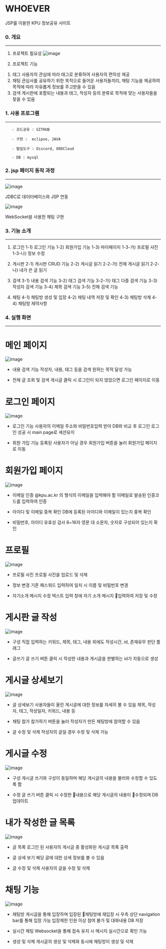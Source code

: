 # WHOEVER
JSP를 이용한 KPU 정보공유 사이트

### 0. 개요
------------------------------
1. 프로젝트 필요성
![image](https://user-images.githubusercontent.com/48792627/126115168-a6768ff2-b4bd-46ee-9c26-8239be842a8e.png)


2. 프로젝트 기능
1) 태그
  사용자의 관심에 따라 태그로 분류하여 사용자의 편의성 제공 
2) 채팅
  관심사를 공유하기 위한 목적으로 들어온 사용자들끼리, 채팅 기능을 제공하여 목적에 따라 자유롭게 정보를 주고받을 수 있음
3) 검색
  게시판에 포함되는 내용과 태그, 작성자 등의 분류로 목적에 맞는 사용자들을 찾을 수 있음
  
### 1. 사용 프로그램
------------------------------

       - 코드공유 : GITHUB
       
       - 구현 :  eclipse, JAVA
       
       - 협업도구 : Discord, ERDCloud
       
       - DB : mysql
       

### 2. jsp 페이지 동작 과정
------------------------------

![image](https://user-images.githubusercontent.com/48792627/126115654-2eecd0af-ba93-4ffd-9277-17e24a36dea6.png)

JDBC로 데이터베이스와 JSP 연동



![image](https://user-images.githubusercontent.com/48792627/126115735-91dce5dc-723c-4561-981e-c2c1117a93bc.png)

WebSocket을 사용한 채팅 구현
 
### 3. 기능 소개
------------------------------

1. 로그인
1-1) 로그인 기능
1-2) 회원가입 기능
1-3) 마이페이지
1-3-가) 프로필 사진
1-3-나) 정보 수정


2. 게시판
2-1) 게시판 CRUD 기능 
2-2) 게시글 읽기
2-2-가) 전체 게시글 읽기
2-2-나)  내가 쓴 글 읽기


3. 검색
3-1) 내용 검색 기능
3-2) 태그 검색 기능
3-2-가) 태그 다중 검색 기능
3-3) 작성자 검색 기능
3-4) 제목 검색 기능
3-5) 전체 검색 기능

4. 채팅
4-1) 채팅방 생성 및 입장
4-2) 채팅 내역 저장 및 확인
4-3) 채팅방 삭제
4-4) 채팅방 제약사항       

 
### 4. 실행 화면
------------------------------
# 메인 페이지

![image](https://user-images.githubusercontent.com/48792627/126116606-1785833e-bba2-4a52-8e91-5992e4aa055d.png)

* 내용 검색 기능
작성자, 내용, 태그 등을 검색 원하는 목적 달성 가능
 
* 전체 글 조회 및 검색
게시글 클릭 시 로그인이 되지 않았으면 로그인 페이지로 이동




# 로그인 페이지

![image](https://user-images.githubusercontent.com/48792627/126116700-6f99e19e-0a1e-443c-865a-58832399089f.png)

* 로그인 기능
사용자의 이메일 주소와 비밀번호입력 받아 DB와 비교 후 로그인
로그인 성공 시 main page로 세션유지
  
* 회원 가입 기능
등록된 사용자가 아닐 경우 회원가입 버튼을 눌러 회원가입 페이지로 이동




# 회원가입 페이지

![image](https://user-images.githubusercontent.com/48792627/126116774-82b0dbf1-7c74-4832-ba66-cecbe750ebfa.png)

* 이메일 인증
@kpu.ac.kr 의 형식의 이메일을 입력해야 함
이메일로 발송된 인증코드를 입력하여 인증
 
* 아이디 및 이메일 중복 확인
DB에 등록된 아이디와 이메일이 있는지 중복 확인


* 비밀번호, 아이디 유효성 검사
8~16자 영문 대 소문자, 숫자로 구성되어 있는지 확인  




# 프로필

![image](https://user-images.githubusercontent.com/48792627/126116898-dab87199-d266-41e2-858b-5f8977e5f16a.png)

* 프로필 사진 
프로필 사진을 업로드 및 삭제  

* 정보 변경
기존 패스워드 입력하여 일치 시 이름 및 비밀번호 변경

* 자기소개 메시지 수정
텍스트 입력 창에 자기 소개 메시지 입력하여 저장 및 수정




# 게시판 글 작성

![image](https://user-images.githubusercontent.com/48792627/126116964-502f542c-807e-4ba3-8da1-a6cdc15a9ff7.png)

* 구성
직접 입력하는 키워드, 제목, 태그, 내용 외에도 작성시간, id, 존재유무 판단 플래그

* 글쓰기
글 쓰기 버튼 클릭 시
작성한 내용과 게시글을 판별하는 id가 자동으로 생성




# 게시글 상세보기

![image](https://user-images.githubusercontent.com/48792627/126117076-1147f826-c675-485e-a291-cc36ea87a59a.png)

* 글 상세보기
사용자들이 올린 게시글에 대한 정보를 자세히 볼 수 있음
제목, 작성자, 태그, 작성일자, 키워드, 내용 등

* 채팅 참가
참가하기 버튼을 눌러 작성자가 만든 채팅방에 참여할 수 있음

* 글 수정 및 삭제
작성자의 글일 경우 수정 및 삭제 가능



# 게시글 수정

![image](https://user-images.githubusercontent.com/48792627/126117144-fa44a005-04e8-4bbb-9acb-08a79a6fa5f2.png)

* 구성
게시글 쓰기와 구성이 동일하며 
해당 게시글의 내용을 불러와 수정할 수 있도록 함

* 수정
글 쓰기 버튼 클릭 시 수정한 내용으로 해당 게시글의 내용이 수정되며 DB 업데이트 
 
 

# 내가 작성한 글 목록

![image](https://user-images.githubusercontent.com/48792627/126117231-1f51b226-5d45-4f8f-9cd8-9898a72bc6f7.png)

* 글 목록
로그인 된 사용자의 게시글 중 활성화된 게시글 목록 출력

* 글 상세 보기
해당 글에 대한 상세 정보를 볼 수 있음

* 글 수정 및 삭제
사용자의 글을 수정 및 삭제



# 채팅 기능

![image](https://user-images.githubusercontent.com/48792627/126117330-227e0e12-5006-4590-b9b6-7ab761a5b259.png)

* 채팅방
게시글을 통해 입장하며 입장된 채팅방에 재입장 시 우측 상단 navigation bar를 통해 입장 가능
입장제한 인원 이상 참여 불가 및 대화내용 DB 저장

* 실시간 채팅
 Websocket을 통해 접속 유지 시 메시지 실시간으로 확인 가능

* 생성 및 삭제
게시글의 생성 및 삭제와 동시에 채팅방이 생성 및 삭제



